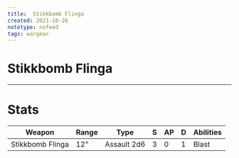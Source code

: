 ```yaml
---
title:  Stikkbomb Flinga
created: 2021-10-26
notetype: nofeed
tags: wargear
---
```


# Stikkbomb Flinga

---

# Stats

| Weapon           | Range | Type        | S   | AP  | D   | Abilities |
| ---------------- | ----- | ----------- | --- | --- | --- | --------- |
| Stikkbomb Flinga | 12"   | Assault 2d6 | 3   | 0   | 1   | Blast     | 
